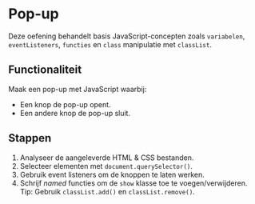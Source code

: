 # Pop-up

Deze oefening behandelt basis JavaScript-concepten zoals `variabelen`, `eventListeners`, `functies` en `class` manipulatie met `classList`.

## Functionaliteit

Maak een pop-up met JavaScript waarbij:

- Een knop de pop-up opent.
- Een andere knop de pop-up sluit.

## Stappen

1. Analyseer de aangeleverde HTML & CSS bestanden.
2. Selecteer elementen met `document.querySelector()`.
3. Gebruik event listeners om de knoppen te laten werken.
4. Schrijf _named_ functies om de `show` klasse toe te voegen/verwijderen. Tip: Gebruik `classList.add()` en `classList.remove()`.
